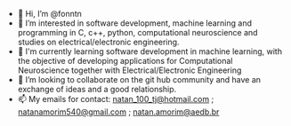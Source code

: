 - 👋 Hi, I’m @fonntn
- 👀 I’m interested in software development, machine learning and programming in C, c++, python, computational neuroscience and studies on electrical/electronic engineering.
- 🌱 I'm currently learning software development in machine learning, with the objective of developing applications for Computational Neuroscience together with Electrical/Electronic Engineering
- 💞️ I’m looking to collaborate on the git hub community and have an exchange of ideas and a good relationship.
- 📫 My emails for contact: natan_100_tj@hotmail.com ; natanamorim540@gmail.com ; natan.amorim@aedb.br

<!---
fonntn/fonntn is a ✨ special ✨ repository because its `README.md` (this file) appears on your GitHub profile.
You can click the Preview link to take a look at your changes.
--->
